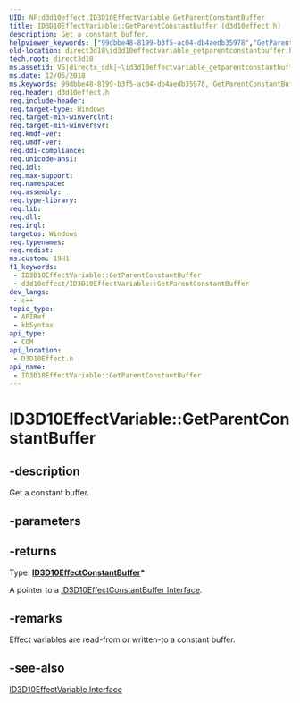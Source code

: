 ```yaml
---
UID: NF:d3d10effect.ID3D10EffectVariable.GetParentConstantBuffer
title: ID3D10EffectVariable::GetParentConstantBuffer (d3d10effect.h)
description: Get a constant buffer.
helpviewer_keywords: ["99dbbe48-8199-b3f5-ac04-db4aedb35978","GetParentConstantBuffer","GetParentConstantBuffer method [Direct3D 10]","GetParentConstantBuffer method [Direct3D 10]","ID3D10EffectVariable interface","ID3D10EffectVariable interface [Direct3D 10]","GetParentConstantBuffer method","ID3D10EffectVariable.GetParentConstantBuffer","ID3D10EffectVariable::GetParentConstantBuffer","d3d10effect/ID3D10EffectVariable::GetParentConstantBuffer","direct3d10.id3d10effectvariable_getparentconstantbuffer"]
old-location: direct3d10\id3d10effectvariable_getparentconstantbuffer.htm
tech.root: direct3d10
ms.assetid: VS|directx_sdk|~\id3d10effectvariable_getparentconstantbuffer.htm
ms.date: 12/05/2018
ms.keywords: 99dbbe48-8199-b3f5-ac04-db4aedb35978, GetParentConstantBuffer, GetParentConstantBuffer method [Direct3D 10], GetParentConstantBuffer method [Direct3D 10],ID3D10EffectVariable interface, ID3D10EffectVariable interface [Direct3D 10],GetParentConstantBuffer method, ID3D10EffectVariable.GetParentConstantBuffer, ID3D10EffectVariable::GetParentConstantBuffer, d3d10effect/ID3D10EffectVariable::GetParentConstantBuffer, direct3d10.id3d10effectvariable_getparentconstantbuffer
req.header: d3d10effect.h
req.include-header: 
req.target-type: Windows
req.target-min-winverclnt: 
req.target-min-winversvr: 
req.kmdf-ver: 
req.umdf-ver: 
req.ddi-compliance: 
req.unicode-ansi: 
req.idl: 
req.max-support: 
req.namespace: 
req.assembly: 
req.type-library: 
req.lib: 
req.dll: 
req.irql: 
targetos: Windows
req.typenames: 
req.redist: 
ms.custom: 19H1
f1_keywords:
 - ID3D10EffectVariable::GetParentConstantBuffer
 - d3d10effect/ID3D10EffectVariable::GetParentConstantBuffer
dev_langs:
 - c++
topic_type:
 - APIRef
 - kbSyntax
api_type:
 - COM
api_location:
 - D3D10Effect.h
api_name:
 - ID3D10EffectVariable::GetParentConstantBuffer
---
```


# ID3D10EffectVariable::GetParentConstantBuffer


## -description

Get a constant buffer.

## -parameters

## -returns

Type: <b><a href="/windows/desktop/api/d3d10effect/nn-d3d10effect-id3d10effectconstantbuffer">ID3D10EffectConstantBuffer</a>*</b>

A pointer to a <a href="/windows/desktop/api/d3d10effect/nn-d3d10effect-id3d10effectconstantbuffer">ID3D10EffectConstantBuffer Interface</a>.

## -remarks

Effect variables are read-from or written-to a constant buffer.

## -see-also

<a href="/windows/desktop/api/d3d10effect/nn-d3d10effect-id3d10effectvariable">ID3D10EffectVariable Interface</a>

